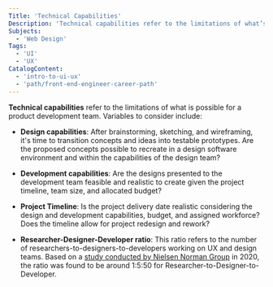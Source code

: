 ```yaml
---
Title: 'Technical Capabilities'
Description: 'Technical capabilities refer to the limitations of what’s possible for a product development team.'
Subjects:
  - 'Web Design'
Tags:
  - 'UI'
  - 'UX'
CatalogContent:
  - 'intro-to-ui-ux'
  - 'path/front-end-engineer-career-path'
---
```


**Technical capabilities** refer to the limitations of what is possible for a product development team. Variables to consider include:

- **Design capabilities**: After brainstorming, sketching, and wireframing, it's time to transition concepts and ideas into testable prototypes. Are the proposed concepts possible to recreate in a design software environment and within the capabilities of the design team?

- **Development capabilities**: Are the designs presented to the development team feasible and realistic to create given the project timeline, team size, and allocated budget?

- **Project Timeline**: Is the project delivery date realistic considering the design and development capabilities, budget, and assigned workforce? Does the timeline allow for project redesign and rework?

- **Researcher-Designer-Developer ratio**: This ratio refers to the number of researchers-to-designers-to-developers working on UX and design teams. Based on a [study conducted by Nielsen Norman Group](https://www.nngroup.com/articles/ux-developer-ratio/) in 2020, the ratio was found to be around 1:5:50 for Researcher-to-Designer-to-Developer.
